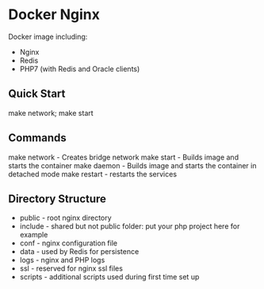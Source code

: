 # Docker Nginx
Docker image including:
 - Nginx
 - Redis
 - PHP7 (with Redis and Oracle clients)

## Quick Start
make network; make start

## Commands
make network - Creates bridge network
make start - Builds image and starts the container
make daemon - Builds image and starts the container in detached mode
make restart - restarts the services

## Directory Structure
 - public - root nginx directory
 - include - shared but not public folder: put your php project here for example
 - conf - nginx configuration file
 - data - used by Redis for persistence
 - logs - nginx and PHP logs
 - ssl - reserved for nginx ssl files
 - scripts - additional scripts used during first time set up
